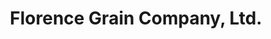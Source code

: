 ---
title: "Florence Grain Company, Ltd."
url: /florence/florence-grain-company-ltd/
shop: agrarian
---